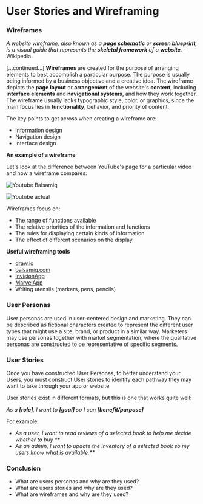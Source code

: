 # User Stories and Wireframing

### Wireframes

_A website wireframe, also known as a **page schematic** or **screen blueprint**, is a visual guide that represents the **skeletal framework** of a **website**._ - Wikipedia

\[...continued...\] **Wireframes** are created for the purpose of arranging elements to best accomplish a particular purpose. The purpose is usually being informed by a business objective and a creative idea. The wireframe depicts the **page layout** or **arrangement** of the website's **content**, including **interface elements** and **navigational systems**, and how they work together. The wireframe usually lacks typographic style, color, or graphics, since the main focus lies in **functionality**, behavior, and priority of content.

The key points to get across when creating a wireframe are:

* Information design
* Navigation design
* Interface design

**An example of a wireframe**

Let's look at the difference between YouTube's page for a particular video and how a wireframe compares:

![Youtube Balsamiq](http://3.bp.blogspot.com/-8e_J8hkX_kM/TbSz0jywljI/AAAAAAAAAY4/Nei-hnfPGaI/s1600/Balsamiq+myTube+example.jpg)

![Youtube actual](https://make.wordpress.org/support/wp-content/blogs.dir/21/files/2012/10/embed-youtube-page.jpg)

Wireframes focus on:

* The range of functions available
* The relative priorities of the information and functions
* The rules for displaying certain kinds of information
* The effect of different scenarios on the display

**Useful wireframing tools**

* [draw.io](http://www.draw.io)
* [balsamiq.com](http://www.balsamiq.com)
* [InvisionApp](http://www.invisionapp.com/)
* [MarvelApp](https://marvelapp.com/)
* Writing utensils \(markers, pens, pencils\)

### User Personas

User personas are used in user-centered design and marketing. They can be described as fictional characters created to represent the different user types that might use a site, brand, or product in a similar way. Marketers may use personas together with market segmentation, where the qualitative personas are constructed to be representative of specific segments.

### User Stories

Once you have constructed User Personas, to better understand your Users, you must construct User stories to identify each pathway they may want to take through your app or website.

User stories exist in different formats, but this is one that works quite well:

_As a **\[role\]**, I want to **\[goal\]** so I can **\[benefit/purpose\]**_

For example:

* _As a user, I want to read reviews of a selected book to help me decide whether to buy \*\*_
* _As an admin, I want to update the inventory of a selected book so my users know what is available.\*\*_

### Conclusion

* What are users personas and why are they used?
* What are users stories and why are they used?
* What are wireframes and why are they used?
